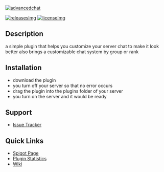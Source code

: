 [advancedchat]: https://i.imgur.com/FRwd5wz.png
[spigot]: https://www.spigotmc.org/resources/83889/
[releases]: https://github.com/jonagamerpro1234/AdvancedChat/releases/latest
[releasesImg]: https://img.shields.io/github/v/release/jonagamerpro1234/AdvancedChat.svg?color=blue&include_prereleases&style=flat-square
[license]: https://github.com/jonagamerpro1234/AdvancedChat/blob/master/LICENSE
[licenseImg]: https://img.shields.io/github/license/jonagamerpro1234/AdvancedChat.svg?style=flat-square

[![advancedchat]][spigot]

[![releasesImg]][releases] [![licenseImg]][license] 

## Description
a simple plugin that helps you customize your server chat to make it look better also brings a customizable chat system by group or rank

## Installation
* download the plugin
* you turn off your server so that no error occurs
* drag the plugin into the plugins folder of your server
* you turn on the server and it would be ready

## Support
* [Issue Tracker](https://github.com/jonagamerpro1234/AdvancedChat/issues)

## Quick Links
* [Spigot Page][spigot]
* [Plugin Statistics](https://bstats.org/plugin/bukkit/AdvancedChat/8826)
* [Wiki](https://github.com/jonagamerpro1234/AdvancedChat/wiki)
